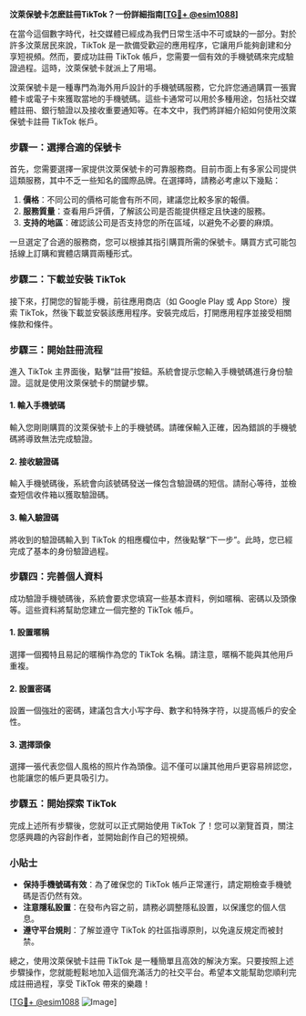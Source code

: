 **汶萊保號卡怎麽註冊TikTok？一份詳細指南[[TG💪+ @esim1088](https://t.me/s/esim1088)]**

在當今這個數字時代，社交媒體已經成為我們日常生活中不可或缺的一部分。對於許多汶萊居民來說，TikTok 是一款備受歡迎的應用程序，它讓用戶能夠創建和分享短視頻。然而，要成功註冊 TikTok 帳戶，您需要一個有效的手機號碼來完成驗證過程。這時，汶萊保號卡就派上了用場。

汶萊保號卡是一種專門為海外用戶設計的手機號碼服務，它允許您通過購買一張實體卡或電子卡來獲取當地的手機號碼。這些卡通常可以用於多種用途，包括社交媒體註冊、銀行驗證以及接收重要通知等。在本文中，我們將詳細介紹如何使用汶萊保號卡註冊 TikTok 帐戶。

### 步驟一：選擇合適的保號卡

首先，您需要選擇一家提供汶萊保號卡的可靠服務商。目前市面上有多家公司提供這類服務，其中不乏一些知名的國際品牌。在選擇時，請務必考慮以下幾點：

1. **價格**：不同公司的價格可能會有所不同，建議您比較多家的報價。
2. **服務質量**：查看用戶評價，了解該公司是否能提供穩定且快速的服務。
3. **支持的地區**：確認該公司是否支持您的所在區域，以避免不必要的麻煩。

一旦選定了合適的服務商，您可以根據其指引購買所需的保號卡。購買方式可能包括線上訂購和實體店購買兩種形式。

### 步驟二：下載並安裝 TikTok

接下來，打開您的智能手機，前往應用商店（如 Google Play 或 App Store）搜索 TikTok，然後下載並安裝該應用程序。安裝完成后，打開應用程序並接受相關條款和條件。

### 步驟三：開始註冊流程

進入 TikTok 主界面後，點擊“註冊”按鈕。系統會提示您輸入手機號碼進行身份驗證。這就是使用汶萊保號卡的關鍵步驟。

#### 1. 輸入手機號碼

輸入您剛剛購買的汶萊保號卡上的手機號碼。請確保輸入正確，因為錯誤的手機號碼將導致無法完成驗證。

#### 2. 接收驗證碼

輸入手機號碼後，系統會向該號碼發送一條包含驗證碼的短信。請耐心等待，並檢查短信收件箱以獲取驗證碼。

#### 3. 輸入驗證碼

將收到的驗證碼輸入到 TikTok 的相應欄位中，然後點擊“下一步”。此時，您已經完成了基本的身份驗證過程。

### 步驟四：完善個人資料

成功驗證手機號碼後，系統會要求您填寫一些基本資料，例如暱稱、密碼以及頭像等。這些資料將幫助您建立一個完整的 TikTok 帳戶。

#### 1. 設置暱稱

選擇一個獨特且易記的暱稱作為您的 TikTok 名稱。請注意，暱稱不能與其他用戶重複。

#### 2. 設置密碼

設置一個強壯的密碼，建議包含大小写字母、數字和特殊字符，以提高帳戶的安全性。

#### 3. 選擇頭像

選擇一張代表您個人風格的照片作為頭像。這不僅可以讓其他用戶更容易辨認您，也能讓您的帳戶更具吸引力。

### 步驟五：開始探索 TikTok

完成上述所有步驟後，您就可以正式開始使用 TikTok 了！您可以瀏覽首頁，關注您感興趣的內容創作者，並開始創作自己的短視頻。

### 小貼士

- **保持手機號碼有效**：為了確保您的 TikTok 帳戶正常運行，請定期檢查手機號碼是否仍然有效。
- **注意隱私設置**：在發布內容之前，請務必調整隱私設置，以保護您的個人信息。
- **遵守平台規則**：了解並遵守 TikTok 的社區指導原則，以免違反規定而被封禁。

總之，使用汶萊保號卡註冊 TikTok 是一種簡單且高效的解決方案。只要按照上述步驟操作，您就能輕鬆地加入這個充滿活力的社交平台。希望本文能幫助您順利完成註冊過程，享受 TikTok 帶來的樂趣！

[[TG💪+ @esim1088](https://t.me/s/esim1088) ![Image](https://i.postimg.cc/4NQfJmqS/Snipaste-2025-05-13-00-14-12.png)]